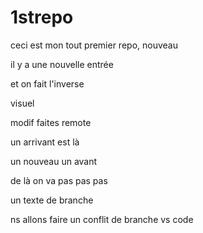 # 1strepo

ceci est mon tout premier repo, nouveau

il y a une nouvelle entrée

et on fait l'inverse 

visuel

modif faites remote

un arrivant est là

un nouveau un avant

de là on va pas pas pas


un texte de branche 

ns allons faire un conflit de branche vs code